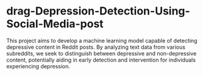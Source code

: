 # drag-Depression-Detection-Using-Social-Media-post
This project aims to develop a machine learning model capable of detecting depressive content in Reddit posts. By analyzing text data from various subreddits, we seek to distinguish between depressive and non-depressive content, potentially aiding in early detection and intervention for individuals experiencing depression.
